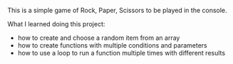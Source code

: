 This is a simple game of Rock, Paper, Scissors to be played in the console.

What I learned doing this project: 

- how to create and choose a random item from an array
- how to create functions with multiple conditions and parameters
- how to use a loop to run a function multiple times with different results